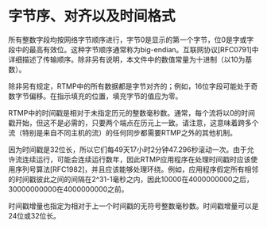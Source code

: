 # 字节序、对齐以及时间格式

所有整数字段均按网络字节顺序进行，字节0是显示的第一个字节，位0是字或字段中的最高有效位。这种字节顺序通常称为big-endian。互联网协议[RFC0791]中详细描述了传输顺序。除非另有说明，本文件中的数值常量为十进制（以10为基数）。

除非另有规定，RTMP中的所有数据都是字节对齐的；例如，16位字段可能处于奇数字节偏移。在指示填充的位置，填充字节的值应为零。

RTMP中的时间戳是相对于未指定历元的整数毫秒数。通常，每个流将以0的时间戳开始，但这不是必需的，只要两个端点在历元上一致。请注意，这意味着跨多个流（特别是来自不同主机的流）的任何同步都需要RTMP之外的其他机制。

因为时间戳是32位长，所以它们每49天17小时2分钟47.296秒滚动一次。由于允许流连续运行，可能会连续运行数年，因此RTMP应用程序在处理时间戳时应该使用序列号算法[RFC1982]，并且应该能够处理环绕。例如，应用程序假定所有相邻的时间戳彼此之间的间隔在2^31-1毫秒之内，因此10000在4000000000之后，30000000000在4000000000之前。

时间戳增量也指定为相对于上一个时间戳的无符号整数毫秒数。时间戳增量可以是24位或32位长。



